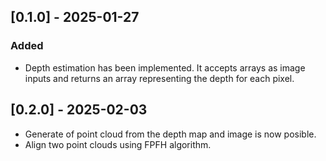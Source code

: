 ## [0.1.0] - 2025-01-27

### Added

- Depth estimation has been implemented. It accepts arrays as image inputs and returns an array representing the depth for each pixel.

## [0.2.0] - 2025-02-03

- Generate of point cloud from the depth map and image is now posible.
- Align two point clouds using FPFH algorithm.

<!-- ## [0.3.0] - 2025-**-** -->
<!-- - Depth estimation now could be done locally -->